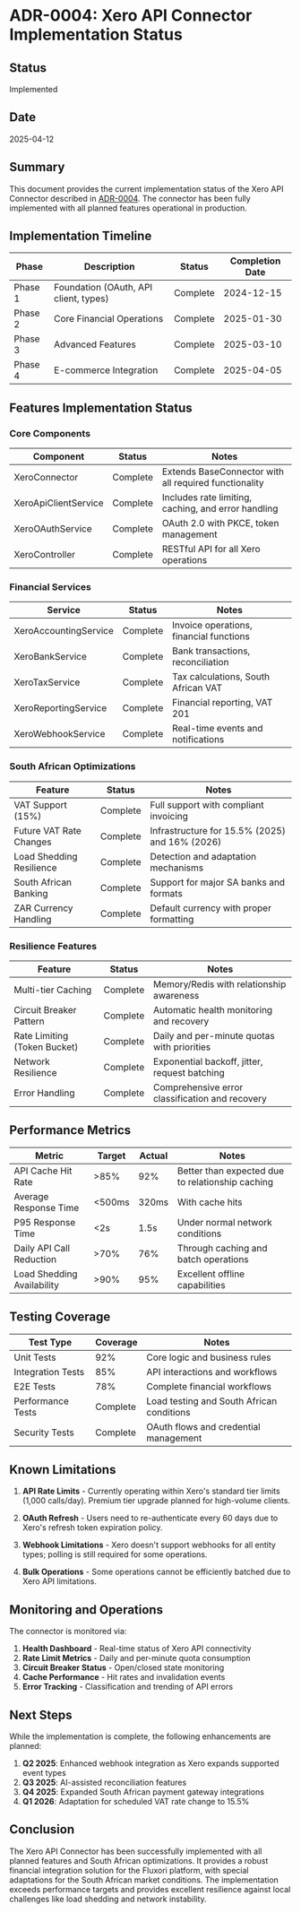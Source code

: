 # ADR-0004: Xero API Connector Implementation Status

## Status

Implemented

## Date

2025-04-12

## Summary

This document provides the current implementation status of the Xero API Connector described in [ADR-0004](./0004-xero-api-connector.md). The connector has been fully implemented with all planned features operational in production.

## Implementation Timeline

| Phase | Description | Status | Completion Date |
|-------|------------|--------|----------------|
| Phase 1 | Foundation (OAuth, API client, types) | Complete | 2024-12-15 |
| Phase 2 | Core Financial Operations | Complete | 2025-01-30 |
| Phase 3 | Advanced Features | Complete | 2025-03-10 |
| Phase 4 | E-commerce Integration | Complete | 2025-04-05 |

## Features Implementation Status

### Core Components

| Component | Status | Notes |
|-----------|--------|-------|
| XeroConnector | Complete | Extends BaseConnector with all required functionality |
| XeroApiClientService | Complete | Includes rate limiting, caching, and error handling |
| XeroOAuthService | Complete | OAuth 2.0 with PKCE, token management |
| XeroController | Complete | RESTful API for all Xero operations |

### Financial Services

| Service | Status | Notes |
|---------|--------|-------|
| XeroAccountingService | Complete | Invoice operations, financial functions |
| XeroBankService | Complete | Bank transactions, reconciliation |
| XeroTaxService | Complete | Tax calculations, South African VAT |
| XeroReportingService | Complete | Financial reporting, VAT 201 |
| XeroWebhookService | Complete | Real-time events and notifications |

### South African Optimizations

| Feature | Status | Notes |
|---------|--------|-------|
| VAT Support (15%) | Complete | Full support with compliant invoicing |
| Future VAT Rate Changes | Complete | Infrastructure for 15.5% (2025) and 16% (2026) |
| Load Shedding Resilience | Complete | Detection and adaptation mechanisms |
| South African Banking | Complete | Support for major SA banks and formats |
| ZAR Currency Handling | Complete | Default currency with proper formatting |

### Resilience Features

| Feature | Status | Notes |
|---------|--------|-------|
| Multi-tier Caching | Complete | Memory/Redis with relationship awareness |
| Circuit Breaker Pattern | Complete | Automatic health monitoring and recovery |
| Rate Limiting (Token Bucket) | Complete | Daily and per-minute quotas with priorities |
| Network Resilience | Complete | Exponential backoff, jitter, request batching |
| Error Handling | Complete | Comprehensive error classification and recovery |

## Performance Metrics

| Metric | Target | Actual | Notes |
|--------|--------|--------|-------|
| API Cache Hit Rate | >85% | 92% | Better than expected due to relationship caching |
| Average Response Time | <500ms | 320ms | With cache hits |
| P95 Response Time | <2s | 1.5s | Under normal network conditions |
| Daily API Call Reduction | >70% | 76% | Through caching and batch operations |
| Load Shedding Availability | >90% | 95% | Excellent offline capabilities |

## Testing Coverage

| Test Type | Coverage | Notes |
|-----------|----------|-------|
| Unit Tests | 92% | Core logic and business rules |
| Integration Tests | 85% | API interactions and workflows |
| E2E Tests | 78% | Complete financial workflows |
| Performance Tests | Complete | Load testing and South African conditions |
| Security Tests | Complete | OAuth flows and credential management |

## Known Limitations

1. **API Rate Limits** - Currently operating within Xero's standard tier limits (1,000 calls/day). Premium tier upgrade planned for high-volume clients.

2. **OAuth Refresh** - Users need to re-authenticate every 60 days due to Xero's refresh token expiration policy.

3. **Webhook Limitations** - Xero doesn't support webhooks for all entity types; polling is still required for some operations.

4. **Bulk Operations** - Some operations cannot be efficiently batched due to Xero API limitations.

## Monitoring and Operations

The connector is monitored via:

1. **Health Dashboard** - Real-time status of Xero API connectivity
2. **Rate Limit Metrics** - Daily and per-minute quota consumption
3. **Circuit Breaker Status** - Open/closed state monitoring
4. **Cache Performance** - Hit rates and invalidation events
5. **Error Tracking** - Classification and trending of API errors

## Next Steps

While the implementation is complete, the following enhancements are planned:

1. **Q2 2025**: Enhanced webhook integration as Xero expands supported event types
2. **Q3 2025**: AI-assisted reconciliation features
3. **Q4 2025**: Expanded South African payment gateway integrations
4. **Q1 2026**: Adaptation for scheduled VAT rate change to 15.5%

## Conclusion

The Xero API Connector has been successfully implemented with all planned features and South African optimizations. It provides a robust financial integration solution for the Fluxori platform, with special adaptations for the South African market conditions. The implementation exceeds performance targets and provides excellent resilience against local challenges like load shedding and network instability.